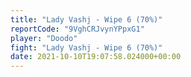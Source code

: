 ```yaml
---
title: "Lady Vashj - Wipe 6 (70%)"
reportCode: "9VghCRJvynYPpxG1"
player: "Doodo"
fight: "Lady Vashj - Wipe 6 (70%)"
date: 2021-10-10T19:07:58.024000+00:00
---
```

